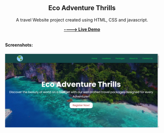 <h2 align="center">Eco Adventure Thrills</h2>
<div align="center">
<p>A travel Website project created using HTML, CSS and javascript.</p>
<a href="https://ajaynandakumar.github.io/Eco-Adventure-Thrills/" target="_blank"><strong>----> Live Demo</strong></a>
</div>  <br/><br/>
<b>Screenshots:</b> <br/><br/>
<img src="https://github.com/Ajaynandakumar/Eco-Adventure-Thrills/blob/main/Screenshot%202024-07-10%20110925.png"></img>
